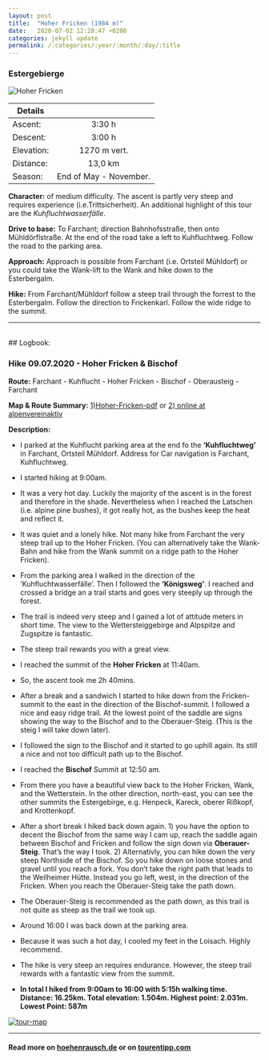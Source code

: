 ```yaml
---
layout: post
title:  "Hoher Fricken (1984 m)"
date:   2020-07-02 12:28:47 +0200
categories: jekyll update
permalink: /:categories/:year/:month/:day/:title
---
```

### Estergebierge
![Hoher Fricken](https://www.hoehenrausch.de/berge/hoher-fricken/highlight.jpg)




| Details       |               |
| ------------- |:-------------:|
| Ascent:       | 3:30 h        |
| Descent:      | 3:00 h        |
| Elevation:    | 1270 m vert.  |
| Distance:     | 13,0 km       |
| Season:       |  End of May - November. |


**Character:** of medium difficulty. The ascent is partly very steep and requires experience (i.e.Trittsicherheit).
An additional highlight of this tour are the *Kuhfluchtwasserfälle*.

**Drive to base:**
To Farchant; direction Bahnhofsstraße, then onto Mühldörflstraße. At the end of the road take a left to Kuhfluchtweg. Follow the road to the parking area.

**Approach:**
Approach is possible from Farchant (i.e. Ortsteil Mühldorf) or you could take the Wank-lift to the Wank and hike down to the Esterbergalm.

**Hike:**
From Farchant/Mühldorf follow a steep trail through the forrest to the Esterbergalm. Follow the direction to Frickenkarl. Follow the wide ridge to the summit.


-------
<br>
## Logbook:

### Hike 09.07.2020 - Hoher Fricken & Bischof
**Route:**  Farchant - Kuhflucht - Hoher Fricken - Bischof - Oberausteig - Farchant

**Map & Route Summary:**   [1)Hoher-Fricken-pdf](/hikingblog.github.io/assets/docs/hoher-fricken-bischof-tour-details.pdf) or [2) online at alpenvereinaktiv](https://www.alpenvereinaktiv.com/de/tour/farchant-hoher-fricken-bischof-oberauer-steig-farchant/177925701/?share=~znhruplk%244osg3avn#dm=1)


**Description:**
- I parked at the Kuhflucht parking area at the end fo the **‘Kuhfluchtweg’** in Farchant, Ortsteil Mühldorf. Address for Car navigation is Farchant, Kuhfluchtweg.
- I started hiking at 9:00am.
- It was a very hot day. Luckily the majority of the ascent is in the forest and therefore in the shade. Nevertheless when I reached the Latschen (i.e. alpine pine bushes), it got really hot, as the bushes keep the heat and reflect it.
- It was quiet and a lonely hike. Not many hike from Farchant the very steep trail up to the Hoher Fricken. (You can alternatively take the Wank-Bahn and hike from the Wank summit on a ridge path to the Hoher Fricken).
- From the parking area I walked in the direction of the ‘Kuhfluchtwasserfälle’. Then I followed the **‘Königsweg’**. I reached and crossed a bridge an a trail starts and goes very steeply up through the forest.
- The trail is indeed very steep and I gained a lot of attitude meters in short time. The view to the Wettersteiggebirge and Alpspitze and Zugspitze is fantastic.
- The steep trail rewards you with a great view.
- I reached the summit of the **Hoher Fricken** at 11:40am.
- So, the ascent took me  2h 40mins.
- After a break and a sandwich I started to hike down from the Fricken-summit to the east in the direction of the Bischof-summit. I followed a nice and easy ridge trail. At the lowest point of the saddle are signs showing the way to the Bischof and to the Oberauer-Steig.  (This is the steig I will take down later).
- I followed the sign to the Bischof and it started to go uphill again. Its still a nice and not too difficult path up to the Bischof.
- I reached the **Bischof** Summit at 12:50 am.
- From there you have a beautiful view back to the Hoher Fricken, Wank, and the Wetterstein. In the other direction, north-east, you can see the other summits the Estergebirge, e.g. Henpeck, Kareck, oberer Rißkopf, and Krottenkopf.
- After a short break I hiked back down again. 1) you have the option to decent the Bischof from the same way I cam up, reach the saddle again between Bischof and Fricken and follow the sign down via **Oberauer-Steig**. That’s the way I took. 2) Alternativly, you can hike down the very steep Northside of the Bischof. So you hike down on loose stones and gravel until you reach a fork. You don’t take the right path that leads to the Weilheimer Hütte. Instead you go left, west, in the direction of the Fricken. When you reach the Oberauer-Steig take the path down.
- The Oberauer-Steig is recommended as the path down, as this trail is not quite as steep as the trail we took up.
- Around 16:00 I was back down at the parking area.
- Because it was such a hot day, I cooled my feet in the Loisach. Highly recommend.
- The hike is very steep an requires endurance. However, the steep trail rewards with a fantastic view from the summit.

- **In total I hiked from 9:00am to 16:00 with 5:15h walking time. Distance: 16.25km. Total elevation: 1.504m. Highest point: 2.031m. Lowest Point: 587m**

[![tour-map](/hikingblog.github.io/assets/img/hiking/Hoher-Fricken-09.07.20.png)](https://www.alpenvereinaktiv.com/de/tour/farchant-hoher-fricken-bischof-oberauer-steig-farchant/177925701/?share=~znhruplk%244osg3avn#dm=1)

---

#### Read more on [hoehenrausch.de](https://www.hoehenrausch.de/berge/hoher-fricken/) or on [tourentipp.com](https://www.tourentipp.com/de/touren/Hoher-Fricken-Bergtour_1445.html)
